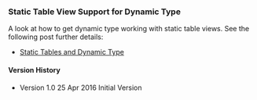 ### Static Table View Support for Dynamic Type

A look at how to get dynamic type working with static table views. See the following post further details:

+ [Static Tables and Dynamic Type](http://useyourloaf.com/blog/static-tables-and-dynamic-type/)

#### Version History

+ Version 1.0  25 Apr 2016    Initial Version